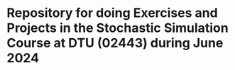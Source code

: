 # Repository for doing Exercises and Projects in the Stochastic Simulation Course at DTU (02443) during June 2024
